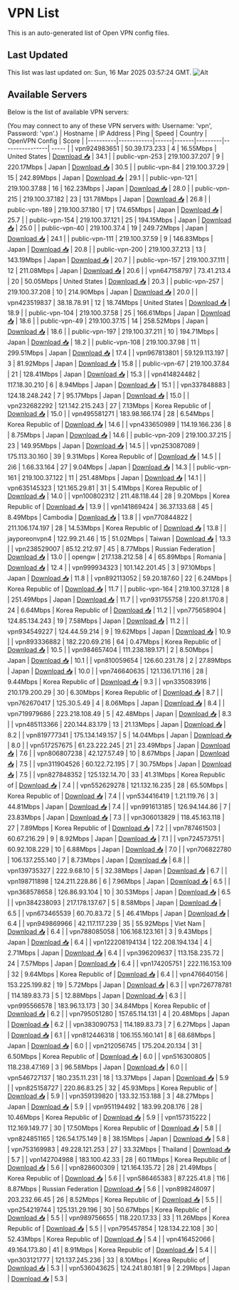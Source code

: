 # VPN List

This is an auto-generated list of Open VPN config files.

## Last Updated

This list was last updated on: Sun, 16 Mar 2025 03:57:24 GMT.
![Alt](https://repobeats.axiom.co/api/embed/186b98318ef1479477931607c1ad7d823f12451f.svg "Repobeats analytics image")

## Available Servers

Below is the list of available VPN servers:

(You may connect to any of these VPN servers with: Username: 'vpn', Password: 'vpn'.)
| Hostname | IP Address | Ping | Speed | Country | OpenVPN Config | Score |
|----------|------------|------|-------|---------|----------------| ----- |
| vpn924983651 | 50.39.173.233 | 4 | 16.55Mbps | United States | [Download 📥](./configs/server_0_US.ovpn) | 34.1 |
| public-vpn-253 | 219.100.37.207 | 9 | 220.17Mbps | Japan | [Download 📥](./configs/server_1_JP.ovpn) | 30.5 |
| public-vpn-84 | 219.100.37.29 | 15 | 242.89Mbps | Japan | [Download 📥](./configs/server_2_JP.ovpn) | 29.1 |
| public-vpn-121 | 219.100.37.88 | 16 | 162.23Mbps | Japan | [Download 📥](./configs/server_3_JP.ovpn) | 28.0 |
| public-vpn-215 | 219.100.37.182 | 23 | 131.78Mbps | Japan | [Download 📥](./configs/server_4_JP.ovpn) | 26.8 |
| public-vpn-189 | 219.100.37.180 | 17 | 174.65Mbps | Japan | [Download 📥](./configs/server_5_JP.ovpn) | 25.7 |
| public-vpn-154 | 219.100.37.121 | 25 | 194.15Mbps | Japan | [Download 📥](./configs/server_6_JP.ovpn) | 25.0 |
| public-vpn-40 | 219.100.37.4 | 19 | 249.72Mbps | Japan | [Download 📥](./configs/server_7_JP.ovpn) | 24.1 |
| public-vpn-111 | 219.100.37.59 | 9 | 146.83Mbps | Japan | [Download 📥](./configs/server_8_JP.ovpn) | 20.8 |
| public-vpn-200 | 219.100.37.213 | 13 | 143.19Mbps | Japan | [Download 📥](./configs/server_9_JP.ovpn) | 20.7 |
| public-vpn-157 | 219.100.37.111 | 12 | 211.08Mbps | Japan | [Download 📥](./configs/server_10_JP.ovpn) | 20.6 |
| vpn647158797 | 73.41.213.4 | 20 | 50.05Mbps | United States | [Download 📥](./configs/server_11_US.ovpn) | 20.3 |
| public-vpn-257 | 219.100.37.208 | 10 | 214.90Mbps | Japan | [Download 📥](./configs/server_12_JP.ovpn) | 20.0 |
| vpn423519837 | 38.18.78.91 | 12 | 18.74Mbps | United States | [Download 📥](./configs/server_13_US.ovpn) | 18.9 |
| public-vpn-104 | 219.100.37.58 | 25 | 166.61Mbps | Japan | [Download 📥](./configs/server_14_JP.ovpn) | 18.6 |
| public-vpn-49 | 219.100.37.15 | 14 | 258.52Mbps | Japan | [Download 📥](./configs/server_15_JP.ovpn) | 18.6 |
| public-vpn-197 | 219.100.37.211 | 10 | 194.71Mbps | Japan | [Download 📥](./configs/server_16_JP.ovpn) | 18.2 |
| public-vpn-108 | 219.100.37.98 | 11 | 299.51Mbps | Japan | [Download 📥](./configs/server_17_JP.ovpn) | 17.4 |
| vpn967813801 | 59.129.113.197 | 3 | 81.92Mbps | Japan | [Download 📥](./configs/server_18_JP.ovpn) | 15.8 |
| public-vpn-67 | 219.100.37.84 | 21 | 128.41Mbps | Japan | [Download 📥](./configs/server_19_JP.ovpn) | 15.3 |
| vpn414824482 | 117.18.30.210 | 6 | 8.94Mbps | Japan | [Download 📥](./configs/server_20_JP.ovpn) | 15.1 |
| vpn337848883 | 124.18.248.242 | 7 | 95.17Mbps | Japan | [Download 📥](./configs/server_21_JP.ovpn) | 15.0 |
| vpn232682292 | 121.142.215.243 | 27 | 7.13Mbps | Korea Republic of | [Download 📥](./configs/server_22_KR.ovpn) | 15.0 |
| vpn495581271 | 183.98.166.174 | 28 | 6.54Mbps | Korea Republic of | [Download 📥](./configs/server_23_KR.ovpn) | 14.6 |
| vpn433650989 | 114.19.166.236 | 8 | 8.75Mbps | Japan | [Download 📥](./configs/server_24_JP.ovpn) | 14.6 |
| public-vpn-209 | 219.100.37.215 | 23 | 149.95Mbps | Japan | [Download 📥](./configs/server_25_JP.ovpn) | 14.5 |
| vpn253087089 | 175.113.30.160 | 39 | 9.31Mbps | Korea Republic of | [Download 📥](./configs/server_26_KR.ovpn) | 14.5 |
| 2i6 | 1.66.33.164 | 27 | 9.04Mbps | Japan | [Download 📥](./configs/server_27_JP.ovpn) | 14.3 |
| public-vpn-161 | 219.100.37.122 | 11 | 251.48Mbps | Japan | [Download 📥](./configs/server_28_JP.ovpn) | 14.1 |
| vpn635145323 | 121.165.29.81 | 31 | 5.41Mbps | Korea Republic of | [Download 📥](./configs/server_29_KR.ovpn) | 14.0 |
| vpn100802312 | 211.48.118.44 | 28 | 9.20Mbps | Korea Republic of | [Download 📥](./configs/server_30_KR.ovpn) | 13.9 |
| vpn141869424 | 36.37.133.68 | 45 | 8.49Mbps | Cambodia | [Download 📥](./configs/server_31_KH.ovpn) | 13.8 |
| vpn770844822 | 211.106.174.197 | 28 | 14.53Mbps | Korea Republic of | [Download 📥](./configs/server_32_KR.ovpn) | 13.8 |
| jayporeonvpn4 | 122.99.21.46 | 15 | 51.02Mbps | Taiwan | [Download 📥](./configs/server_33_TW.ovpn) | 13.3 |
| vpn238529007 | 85.12.212.97 | 45 | 8.77Mbps | Russian Federation | [Download 📥](./configs/server_34_RU.ovpn) | 13.0 |
| opengw | 217.138.212.58 | 4 | 65.89Mbps | Romania | [Download 📥](./configs/server_35_RO.ovpn) | 12.4 |
| vpn999934323 | 101.142.201.45 | 3 | 97.10Mbps | Japan | [Download 📥](./configs/server_36_JP.ovpn) | 11.8 |
| vpn892113052 | 59.20.187.60 | 22 | 6.24Mbps | Korea Republic of | [Download 📥](./configs/server_37_KR.ovpn) | 11.7 |
| public-vpn-164 | 219.100.37.128 | 8 | 251.49Mbps | Japan | [Download 📥](./configs/server_38_JP.ovpn) | 11.7 |
| vpn931755758 | 220.81.170.8 | 24 | 6.64Mbps | Korea Republic of | [Download 📥](./configs/server_39_KR.ovpn) | 11.2 |
| vpn775658904 | 124.85.134.243 | 19 | 7.58Mbps | Japan | [Download 📥](./configs/server_40_JP.ovpn) | 11.2 |
| vpn934549227 | 124.44.59.214 | 9 | 19.62Mbps | Japan | [Download 📥](./configs/server_41_JP.ovpn) | 10.9 |
| vpn893336882 | 182.220.69.216 | 64 | 0.47Mbps | Korea Republic of | [Download 📥](./configs/server_42_KR.ovpn) | 10.5 |
| vpn984657404 | 111.238.189.171 | 2 | 8.50Mbps | Japan | [Download 📥](./configs/server_43_JP.ovpn) | 10.1 |
| vpn810059654 | 126.60.231.78 | 2 | 27.89Mbps | Japan | [Download 📥](./configs/server_44_JP.ovpn) | 10.0 |
| vpn746640635 | 121.136.171.116 | 28 | 9.44Mbps | Korea Republic of | [Download 📥](./configs/server_45_KR.ovpn) | 9.3 |
| vpn335083916 | 210.179.200.29 | 30 | 6.30Mbps | Korea Republic of | [Download 📥](./configs/server_46_KR.ovpn) | 8.7 |
| vpn762670417 | 125.30.5.49 | 4 | 8.06Mbps | Japan | [Download 📥](./configs/server_47_JP.ovpn) | 8.4 |
| vpn719979686 | 223.218.108.49 | 5 | 42.48Mbps | Japan | [Download 📥](./configs/server_48_JP.ovpn) | 8.3 |
| vpn485113366 | 220.144.83.179 | 13 | 21.13Mbps | Japan | [Download 📥](./configs/server_49_JP.ovpn) | 8.2 |
| vpn819777341 | 175.134.149.157 | 5 | 14.04Mbps | Japan | [Download 📥](./configs/server_50_JP.ovpn) | 8.0 |
| vpn517257675 | 61.23.222.245 | 21 | 23.49Mbps | Japan | [Download 📥](./configs/server_51_JP.ovpn) | 7.6 |
| vpn806807238 | 42.127.57.49 | 10 | 8.67Mbps | Japan | [Download 📥](./configs/server_52_JP.ovpn) | 7.5 |
| vpn311904526 | 60.122.72.195 | 7 | 30.75Mbps | Japan | [Download 📥](./configs/server_53_JP.ovpn) | 7.5 |
| vpn827848352 | 125.132.14.70 | 33 | 41.31Mbps | Korea Republic of | [Download 📥](./configs/server_54_KR.ovpn) | 7.4 |
| vpn552629278 | 121.132.16.235 | 28 | 65.50Mbps | Korea Republic of | [Download 📥](./configs/server_55_KR.ovpn) | 7.4 |
| vpn534416419 | 1.21.119.76 | 3 | 44.81Mbps | Japan | [Download 📥](./configs/server_56_JP.ovpn) | 7.4 |
| vpn991613185 | 126.94.144.86 | 7 | 23.83Mbps | Japan | [Download 📥](./configs/server_57_JP.ovpn) | 7.3 |
| vpn306013829 | 118.45.163.118 | 27 | 7.89Mbps | Korea Republic of | [Download 📥](./configs/server_58_KR.ovpn) | 7.2 |
| vpn787461503 | 60.67.216.29 | 9 | 8.92Mbps | Japan | [Download 📥](./configs/server_59_JP.ovpn) | 7.1 |
| vpn724573751 | 60.92.108.229 | 10 | 6.88Mbps | Japan | [Download 📥](./configs/server_60_JP.ovpn) | 7.0 |
| vpn706822780 | 106.137.255.140 | 7 | 8.73Mbps | Japan | [Download 📥](./configs/server_61_JP.ovpn) | 6.8 |
| vpn139735327 | 222.9.68.10 | 5 | 32.38Mbps | Japan | [Download 📥](./configs/server_62_JP.ovpn) | 6.7 |
| vpn198711898 | 124.211.228.86 | 6 | 7.96Mbps | Japan | [Download 📥](./configs/server_63_JP.ovpn) | 6.5 |
| vpn368578658 | 126.86.93.104 | 10 | 30.53Mbps | Japan | [Download 📥](./configs/server_64_JP.ovpn) | 6.5 |
| vpn384238093 | 217.178.137.67 | 5 | 8.58Mbps | Japan | [Download 📥](./configs/server_65_JP.ovpn) | 6.5 |
| vpn673465539 | 60.70.83.72 | 5 | 46.41Mbps | Japan | [Download 📥](./configs/server_66_JP.ovpn) | 6.4 |
| vpn949869966 | 42.117.117.239 | 35 | 55.92Mbps | Viet Nam | [Download 📥](./configs/server_67_VN.ovpn) | 6.4 |
| vpn788085058 | 106.168.123.161 | 3 | 9.43Mbps | Japan | [Download 📥](./configs/server_68_JP.ovpn) | 6.4 |
| vpn122208194134 | 122.208.194.134 | 4 | 2.71Mbps | Japan | [Download 📥](./configs/server_69_JP.ovpn) | 6.4 |
| vpn396209637 | 113.158.235.72 | 24 | 7.57Mbps | Japan | [Download 📥](./configs/server_70_JP.ovpn) | 6.4 |
| vpn174205751 | 222.116.153.109 | 32 | 9.64Mbps | Korea Republic of | [Download 📥](./configs/server_71_KR.ovpn) | 6.4 |
| vpn476640156 | 153.225.199.82 | 19 | 5.72Mbps | Japan | [Download 📥](./configs/server_72_JP.ovpn) | 6.3 |
| vpn726778781 | 114.189.83.73 | 5 | 12.88Mbps | Japan | [Download 📥](./configs/server_73_JP.ovpn) | 6.3 |
| vpn995566578 | 183.96.13.173 | 30 | 34.84Mbps | Korea Republic of | [Download 📥](./configs/server_74_KR.ovpn) | 6.2 |
| vpn795051280 | 157.65.114.131 | 4 | 20.48Mbps | Japan | [Download 📥](./configs/server_75_JP.ovpn) | 6.2 |
| vpn383090753 | 114.189.83.73 | 7 | 6.27Mbps | Japan | [Download 📥](./configs/server_76_JP.ovpn) | 6.1 |
| vpn812446318 | 106.155.160.141 | 8 | 68.68Mbps | Japan | [Download 📥](./configs/server_77_JP.ovpn) | 6.0 |
| vpn212056745 | 175.204.20.134 | 31 | 6.50Mbps | Korea Republic of | [Download 📥](./configs/server_78_KR.ovpn) | 6.0 |
| vpn516300805 | 118.238.47.169 | 3 | 96.58Mbps | Japan | [Download 📥](./configs/server_79_JP.ovpn) | 6.0 |
| vpn546727137 | 180.235.11.231 | 18 | 13.37Mbps | Japan | [Download 📥](./configs/server_80_JP.ovpn) | 5.9 |
| vpn825158727 | 220.86.83.25 | 32 | 45.93Mbps | Korea Republic of | [Download 📥](./configs/server_81_KR.ovpn) | 5.9 |
| vpn359139820 | 133.32.153.188 | 3 | 48.27Mbps | Japan | [Download 📥](./configs/server_82_JP.ovpn) | 5.9 |
| vpn951194492 | 183.99.208.176 | 28 | 10.46Mbps | Korea Republic of | [Download 📥](./configs/server_83_KR.ovpn) | 5.9 |
| vpn157315222 | 112.169.149.77 | 30 | 17.50Mbps | Korea Republic of | [Download 📥](./configs/server_84_KR.ovpn) | 5.8 |
| vpn824851165 | 126.54.175.149 | 8 | 38.15Mbps | Japan | [Download 📥](./configs/server_85_JP.ovpn) | 5.8 |
| vpn753169983 | 49.228.121.253 | 27 | 33.32Mbps | Thailand | [Download 📥](./configs/server_86_TH.ovpn) | 5.7 |
| vpn142704988 | 183.100.42.33 | 28 | 60.11Mbps | Korea Republic of | [Download 📥](./configs/server_87_KR.ovpn) | 5.6 |
| vpn828600309 | 121.164.135.72 | 28 | 21.49Mbps | Korea Republic of | [Download 📥](./configs/server_88_KR.ovpn) | 5.6 |
| vpn586465383 | 87.225.41.8 | 116 | 8.87Mbps | Russian Federation | [Download 📥](./configs/server_89_RU.ovpn) | 5.6 |
| vpn898248097 | 203.232.66.45 | 26 | 8.52Mbps | Korea Republic of | [Download 📥](./configs/server_90_KR.ovpn) | 5.5 |
| vpn254219744 | 125.131.29.196 | 30 | 50.67Mbps | Korea Republic of | [Download 📥](./configs/server_91_KR.ovpn) | 5.5 |
| vpn989756655 | 118.220.17.33 | 33 | 11.26Mbps | Korea Republic of | [Download 📥](./configs/server_92_KR.ovpn) | 5.5 |
| vpn795457854 | 128.134.22.108 | 30 | 52.43Mbps | Korea Republic of | [Download 📥](./configs/server_93_KR.ovpn) | 5.4 |
| vpn416452066 | 49.164.173.80 | 41 | 8.91Mbps | Korea Republic of | [Download 📥](./configs/server_94_KR.ovpn) | 5.4 |
| vpn303121777 | 121.137.245.236 | 33 | 8.10Mbps | Korea Republic of | [Download 📥](./configs/server_95_KR.ovpn) | 5.3 |
| vpn536043625 | 124.241.80.181 | 9 | 2.29Mbps | Japan | [Download 📥](./configs/server_96_JP.ovpn) | 5.3 |
